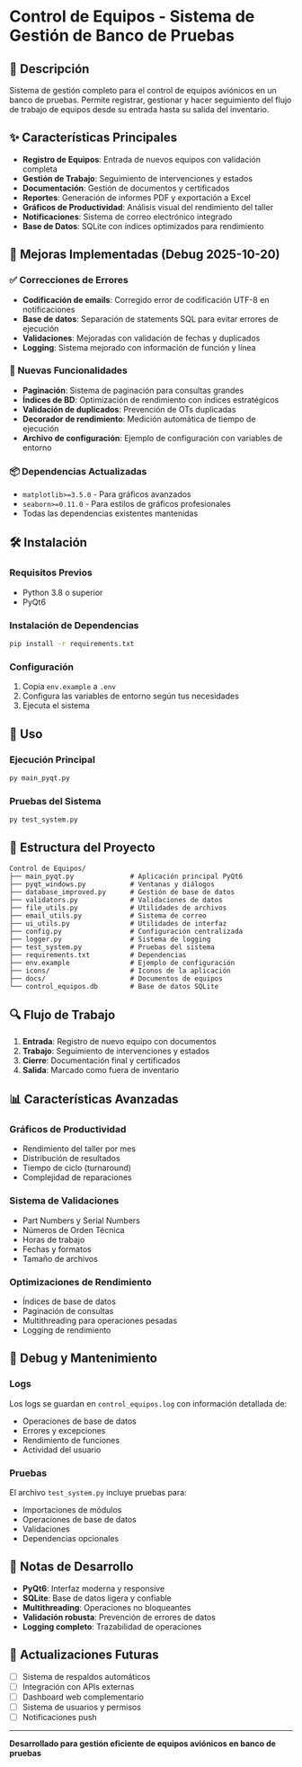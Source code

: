 # Control de Equipos - Sistema de Gestión de Banco de Pruebas

## 🚀 Descripción

Sistema de gestión completo para el control de equipos aviónicos en un banco de pruebas. Permite registrar, gestionar y hacer seguimiento del flujo de trabajo de equipos desde su entrada hasta su salida del inventario.

## ✨ Características Principales

- **Registro de Equipos**: Entrada de nuevos equipos con validación completa
- **Gestión de Trabajo**: Seguimiento de intervenciones y estados
- **Documentación**: Gestión de documentos y certificados
- **Reportes**: Generación de informes PDF y exportación a Excel
- **Gráficos de Productividad**: Análisis visual del rendimiento del taller
- **Notificaciones**: Sistema de correo electrónico integrado
- **Base de Datos**: SQLite con índices optimizados para rendimiento

## 🔧 Mejoras Implementadas (Debug 2025-10-20)

### ✅ Correcciones de Errores
- **Codificación de emails**: Corregido error de codificación UTF-8 en notificaciones
- **Base de datos**: Separación de statements SQL para evitar errores de ejecución
- **Validaciones**: Mejoradas con validación de fechas y duplicados
- **Logging**: Sistema mejorado con información de función y línea

### 🚀 Nuevas Funcionalidades
- **Paginación**: Sistema de paginación para consultas grandes
- **Índices de BD**: Optimización de rendimiento con índices estratégicos
- **Validación de duplicados**: Prevención de OTs duplicadas
- **Decorador de rendimiento**: Medición automática de tiempo de ejecución
- **Archivo de configuración**: Ejemplo de configuración con variables de entorno

### 📦 Dependencias Actualizadas
- `matplotlib>=3.5.0` - Para gráficos avanzados
- `seaborn>=0.11.0` - Para estilos de gráficos profesionales
- Todas las dependencias existentes mantenidas

## 🛠️ Instalación

### Requisitos Previos
- Python 3.8 o superior
- PyQt6

### Instalación de Dependencias
```bash
pip install -r requirements.txt
```

### Configuración
1. Copia `env.example` a `.env`
2. Configura las variables de entorno según tus necesidades
3. Ejecuta el sistema

## 🚀 Uso

### Ejecución Principal
```bash
py main_pyqt.py
```

### Pruebas del Sistema
```bash
py test_system.py
```

## 📁 Estructura del Proyecto

```
Control de Equipos/
├── main_pyqt.py              # Aplicación principal PyQt6
├── pyqt_windows.py           # Ventanas y diálogos
├── database_improved.py      # Gestión de base de datos
├── validators.py             # Validaciones de datos
├── file_utils.py             # Utilidades de archivos
├── email_utils.py            # Sistema de correo
├── ui_utils.py               # Utilidades de interfaz
├── config.py                 # Configuración centralizada
├── logger.py                 # Sistema de logging
├── test_system.py            # Pruebas del sistema
├── requirements.txt          # Dependencias
├── env.example               # Ejemplo de configuración
├── icons/                    # Iconos de la aplicación
├── docs/                     # Documentos de equipos
└── control_equipos.db        # Base de datos SQLite
```

## 🔍 Flujo de Trabajo

1. **Entrada**: Registro de nuevo equipo con documentos
2. **Trabajo**: Seguimiento de intervenciones y estados
3. **Cierre**: Documentación final y certificados
4. **Salida**: Marcado como fuera de inventario

## 📊 Características Avanzadas

### Gráficos de Productividad
- Rendimiento del taller por mes
- Distribución de resultados
- Tiempo de ciclo (turnaround)
- Complejidad de reparaciones

### Sistema de Validaciones
- Part Numbers y Serial Numbers
- Números de Orden Técnica
- Horas de trabajo
- Fechas y formatos
- Tamaño de archivos

### Optimizaciones de Rendimiento
- Índices de base de datos
- Paginación de consultas
- Multithreading para operaciones pesadas
- Logging de rendimiento

## 🐛 Debug y Mantenimiento

### Logs
Los logs se guardan en `control_equipos.log` con información detallada de:
- Operaciones de base de datos
- Errores y excepciones
- Rendimiento de funciones
- Actividad del usuario

### Pruebas
El archivo `test_system.py` incluye pruebas para:
- Importaciones de módulos
- Operaciones de base de datos
- Validaciones
- Dependencias opcionales

## 📝 Notas de Desarrollo

- **PyQt6**: Interfaz moderna y responsive
- **SQLite**: Base de datos ligera y confiable
- **Multithreading**: Operaciones no bloqueantes
- **Validación robusta**: Prevención de errores de datos
- **Logging completo**: Trazabilidad de operaciones

## 🔄 Actualizaciones Futuras

- [ ] Sistema de respaldos automáticos
- [ ] Integración con APIs externas
- [ ] Dashboard web complementario
- [ ] Sistema de usuarios y permisos
- [ ] Notificaciones push

---

**Desarrollado para gestión eficiente de equipos aviónicos en banco de pruebas**
